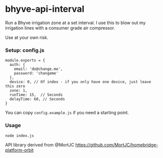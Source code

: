 # bhyve-api-interval

Run a Bhyve irrigation zone at a set interval. I use this to blow out my irrigation lines with a consumer grade air compressor.

Use at your own risk.

### Setup: config.js

```
module.exports = {
  auth: {
    email: 'do@change.me',
    password: 'changeme'
  },
  device: 0, // Of index - if you only have one device, just leave this zero
  zone: 1,
  runTime: 15,  // Seconds
  delayTime: 60, // Seconds
}
```

You can copy `config.example.js` if you need a starting point.

### Usage

`node index.js`



API library derived from @MortJC https://github.com/MortJC/homebridge-platform-orbit
